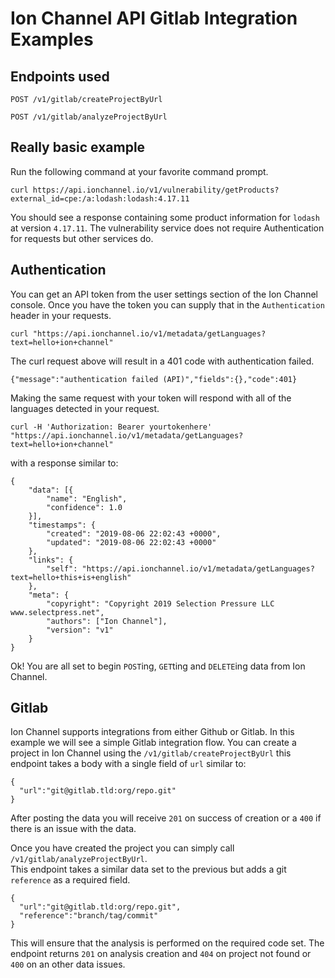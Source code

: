 # Ion Channel API Gitlab Integration Examples

## Endpoints used

`POST /v1/gitlab/createProjectByUrl`

`POST /v1/gitlab/analyzeProjectByUrl`

## Really basic example

Run the following command at your favorite command prompt.

```
curl https://api.ionchannel.io/v1/vulnerability/getProducts?external_id=cpe:/a:lodash:lodash:4.17.11
```

You should see a response containing some product information for `lodash` at version `4.17.11`.  The vulnerability service does not require Authentication for requests but other services do.  

## Authentication

You can get an API token from the user settings section of the Ion Channel console.  Once you have the token you can supply that in the `Authentication` header in your requests.

```
curl "https://api.ionchannel.io/v1/metadata/getLanguages?text=hello+ion+channel"
```

The curl request above will result in a 401 code with authentication failed.

```
{"message":"authentication failed (API)","fields":{},"code":401}
```

Making the same request with your token will respond with all of the languages detected in your request.

```
curl -H 'Authorization: Bearer yourtokenhere' "https://api.ionchannel.io/v1/metadata/getLanguages?text=hello+ion+channel"
```

with a response similar to:

```
{
	"data": [{
		"name": "English",
		"confidence": 1.0
	}],
	"timestamps": {
		"created": "2019-08-06 22:02:43 +0000",
		"updated": "2019-08-06 22:02:43 +0000"
	},
	"links": {
		"self": "https://api.ionchannel.io/v1/metadata/getLanguages?text=hello+this+is+english"
	},
	"meta": {
		"copyright": "Copyright 2019 Selection Pressure LLC www.selectpress.net",
		"authors": ["Ion Channel"],
		"version": "v1"
	}
}
```


Ok!  You are all set to begin `POST`ing, `GET`ting and `DELETE`ing data from Ion Channel.

## Gitlab

Ion Channel supports integrations from either Github or Gitlab.  In this example we will see a
simple Gitlab integration flow.  You can create a project in Ion Channel using the `/v1/gitlab/createProjectByUrl` this endpoint takes a body with a single field of `url` similar to:

```
{
  "url":"git@gitlab.tld:org/repo.git"
}
```

After posting the data you will receive `201` on success of creation or a `400` if there
is an issue with the data.

Once you have created the project you can simply call `/v1/gitlab/analyzeProjectByUrl`.  
This endpoint takes a similar data set to the previous but adds a git `reference` as a
required field.

```
{
  "url":"git@gitlab.tld:org/repo.git",
  "reference":"branch/tag/commit"
}
```


This will ensure that the analysis is performed on the required code set.  The endpoint returns
`201` on analysis creation and `404` on project not found or `400` on an other data
issues.
